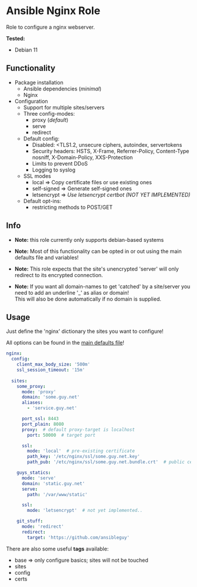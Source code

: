 # Ansible Nginx Role

Role to configure a nginx webserver.

**Tested:**
* Debian 11

## Functionality

* Package installation
  * Ansible dependencies (_minimal_)
  * Nginx
* Configuration
  * Support for multiple sites/servers
  * Three config-modes:
    * proxy (_default_)
    * serve
    * redirect
  * Default config:
    * Disabled: <TLS1.2, unsecure ciphers, autoindex, servertokens
    * Security headers: HSTS, X-Frame, Referrer-Policy, Content-Type nosniff, X-Domain-Policy, XXS-Protection
    * Limits to prevent DDoS
    * Logging to syslog
  * SSL modes
    * local => Copy certificate files or use existing ones
    * self-signed => Generate self-signed ones
    * letsencrypt => _Use letsencrypt certbot (NOT YET IMPLEMENTED)_
  * Default opt-ins:
    * restricting methods to POST/GET


## Info

* **Note:** this role currently only supports debian-based systems


* **Note:** Most of this functionality can be opted in or out using the main defaults file and variables!


* **Note:** This role expects that the site's unencrypted 'server' will only redirect to its encrypted connection.


* **Note:** If you want all domain-names to get 'catched' by a site/server you need to add an underline '_' as alias or domain!<br>
This will also be done automatically if no domain is supplied.


## Usage

Just define the 'nginx' dictionary the sites you want to configure!

All options can be found in the [main defaults file](https://github.com/ansibleguy/infra_nginx/blob/stable/defaults/main.yml)!

```yaml
nginx:
  config:
    client_max_body_size: '500m'
    ssl_session_timeout: '15m'
  
  sites:
    some_proxy:
      mode: 'proxy'
      domain: 'some.guy.net'
      aliases:
        - 'service.guy.net'

      port_ssl: 8443
      port_plain: 8080
      proxy:  # default proxy-target is localhost
        port: 50000  # target port

      ssl:
        mode: 'local'  # pre-existing certificate
        path_key: '/etc/nginx/ssl/some.guy.net.key'
        path_pub: '/etc/nginx/ssl/some.guy.net.bundle.crt'  # public cert should be bundled with its ca-certificate

    guys_statics:
      mode: 'serve'
      domain: 'static.guy.net'
      serve:
        path: '/var/www/static'

      ssl:
        mode: 'letsencrypt'  # not yet implemented..

    git_stuff:
      mode: 'redirect'
      redirect:
        target: 'https://github.com/ansibleguy'

```

There are also some useful **tags** available:
* base => only configure basics; sites will not be touched
* sites
* config
* certs
